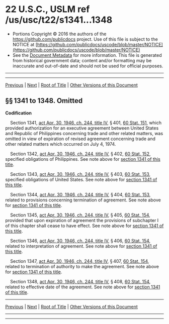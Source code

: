 ---
---

# 22 U.S.C., USLM ref /us/usc/t22/s1341...1348

* Portions Copyright © 2016 the authors of the https://github.com/publicdocs project.
  Use of this file is subject to the NOTICE at [https://github.com/publicdocs/uscode/blob/master/NOTICE](https://github.com/publicdocs/uscode/blob/master/NOTICE)
* See the [Document Metadata](././../../../../..//README.md) for more information.
  This file is generated from historical government data; content and/or formatting may be inaccurate and out-of-date and should not be used for official purposes.

----------
----------

[Previous](./../../../../..//us/usc/t22/ch15/schIII/m__us_usc_t22_ch15_schIII.md) | [Next](./../../../../..//us/usc/t22/ch15/schIV/m__us_usc_t22_ch15_schIV.md) | [Root of Title](./../../../../../) | [Other Versions of this Document](https://publicdocs.github.io/go/links?ns=uslm&ref=%2Fus%2Fusc%2Ft22%2Fs1341...1348)

## §§ 1341 to 1348. Omitted

 __Codification__ 

    Section 1341, [act Apr. 30, 1946, ch. 244, title IV][/us/act/1946-04-30/ch244/tIV], § 401, [60 Stat. 151][/us/stat/60/151], which provided authorization for an executive agreement between United States and Republic of Philippines concerning trade and other related matters, was omitted in view of expiration of revised agreement concerning trade and other related matters which occurred on July 4, 1974.

    Section 1342, [act Apr. 30, 1946, ch. 244, title IV][/us/act/1946-04-30/ch244/tIV], § 402, [60 Stat. 152][/us/stat/60/152], specified obligations of Philippines. See note above for [section 1341 of this title][/us/usc/t22/s1341].

    Section 1343, [act Apr. 30, 1946, ch. 244, title IV][/us/act/1946-04-30/ch244/tIV], § 403, [60 Stat. 153][/us/stat/60/153], specified obligations of United States. See note above for [section 1341 of this title][/us/usc/t22/s1341].

    Section 1344, [act Apr. 30, 1946, ch. 244, title IV][/us/act/1946-04-30/ch244/tIV], § 404, [60 Stat. 153][/us/stat/60/153], related to provisions concerning termination of agreement. See note above for [section 1341 of this title][/us/usc/t22/s1341].

    Section 1345, [act Apr. 30, 1946, ch. 244, title IV][/us/act/1946-04-30/ch244/tIV], § 405, [60 Stat. 154][/us/stat/60/154], provided that upon expiration of agreement the provisions of subchapter I of this chapter shall cease to have effect. See note above for [section 1341 of this title][/us/usc/t22/s1341].

    Section 1346, [act Apr. 30, 1946, ch. 244, title IV][/us/act/1946-04-30/ch244/tIV], § 406, [60 Stat. 154][/us/stat/60/154], related to interpretation of agreement. See note above for [section 1341 of this title][/us/usc/t22/s1341].

    Section 1347, [act Apr. 30, 1946, ch. 244, title IV][/us/act/1946-04-30/ch244/tIV], § 407, [60 Stat. 154][/us/stat/60/154], related to termination of authority to make the agreement. See note above for [section 1341 of this title][/us/usc/t22/s1341].

    Section 1348, [act Apr. 30, 1946, ch. 244, title IV][/us/act/1946-04-30/ch244/tIV], § 408, [60 Stat. 154][/us/stat/60/154], related to effective date of the agreement. See note above for [section 1341 of this title][/us/usc/t22/s1341].

----------

[Previous](./../../../../..//us/usc/t22/ch15/schIII/m__us_usc_t22_ch15_schIII.md) | [Next](./../../../../..//us/usc/t22/ch15/schIV/m__us_usc_t22_ch15_schIV.md) | [Root of Title](./../../../../../) | [Other Versions of this Document](https://publicdocs.github.io/go/links?ns=uslm&ref=%2Fus%2Fusc%2Ft22%2Fs1341...1348)

----------
----------

[/us/act/1946-04-30/ch244/tIV]: https://publicdocs.github.io/go/links?ns=uslm&ref=%2Fus%2Fact%2F1946-04-30%2Fch244%2FtIV
[/us/stat/60/151]: https://publicdocs.github.io/go/links?ns=uslm&ref=%2Fus%2Fstat%2F60%2F151
[/us/act/1946-04-30/ch244/tIV]: https://publicdocs.github.io/go/links?ns=uslm&ref=%2Fus%2Fact%2F1946-04-30%2Fch244%2FtIV
[/us/stat/60/152]: https://publicdocs.github.io/go/links?ns=uslm&ref=%2Fus%2Fstat%2F60%2F152
[/us/usc/t22/s1341]: https://publicdocs.github.io/go/links?ns=uslm&ref=%2Fus%2Fusc%2Ft22%2Fs1341
[/us/act/1946-04-30/ch244/tIV]: https://publicdocs.github.io/go/links?ns=uslm&ref=%2Fus%2Fact%2F1946-04-30%2Fch244%2FtIV
[/us/stat/60/153]: https://publicdocs.github.io/go/links?ns=uslm&ref=%2Fus%2Fstat%2F60%2F153
[/us/usc/t22/s1341]: https://publicdocs.github.io/go/links?ns=uslm&ref=%2Fus%2Fusc%2Ft22%2Fs1341
[/us/act/1946-04-30/ch244/tIV]: https://publicdocs.github.io/go/links?ns=uslm&ref=%2Fus%2Fact%2F1946-04-30%2Fch244%2FtIV
[/us/stat/60/153]: https://publicdocs.github.io/go/links?ns=uslm&ref=%2Fus%2Fstat%2F60%2F153
[/us/usc/t22/s1341]: https://publicdocs.github.io/go/links?ns=uslm&ref=%2Fus%2Fusc%2Ft22%2Fs1341
[/us/act/1946-04-30/ch244/tIV]: https://publicdocs.github.io/go/links?ns=uslm&ref=%2Fus%2Fact%2F1946-04-30%2Fch244%2FtIV
[/us/stat/60/154]: https://publicdocs.github.io/go/links?ns=uslm&ref=%2Fus%2Fstat%2F60%2F154
[/us/usc/t22/s1341]: https://publicdocs.github.io/go/links?ns=uslm&ref=%2Fus%2Fusc%2Ft22%2Fs1341
[/us/act/1946-04-30/ch244/tIV]: https://publicdocs.github.io/go/links?ns=uslm&ref=%2Fus%2Fact%2F1946-04-30%2Fch244%2FtIV
[/us/stat/60/154]: https://publicdocs.github.io/go/links?ns=uslm&ref=%2Fus%2Fstat%2F60%2F154
[/us/usc/t22/s1341]: https://publicdocs.github.io/go/links?ns=uslm&ref=%2Fus%2Fusc%2Ft22%2Fs1341
[/us/act/1946-04-30/ch244/tIV]: https://publicdocs.github.io/go/links?ns=uslm&ref=%2Fus%2Fact%2F1946-04-30%2Fch244%2FtIV
[/us/stat/60/154]: https://publicdocs.github.io/go/links?ns=uslm&ref=%2Fus%2Fstat%2F60%2F154
[/us/usc/t22/s1341]: https://publicdocs.github.io/go/links?ns=uslm&ref=%2Fus%2Fusc%2Ft22%2Fs1341
[/us/act/1946-04-30/ch244/tIV]: https://publicdocs.github.io/go/links?ns=uslm&ref=%2Fus%2Fact%2F1946-04-30%2Fch244%2FtIV
[/us/stat/60/154]: https://publicdocs.github.io/go/links?ns=uslm&ref=%2Fus%2Fstat%2F60%2F154
[/us/usc/t22/s1341]: https://publicdocs.github.io/go/links?ns=uslm&ref=%2Fus%2Fusc%2Ft22%2Fs1341


